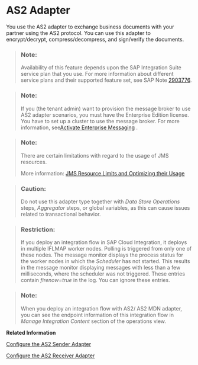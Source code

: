 <!-- loiod3af635f24a4458599eb37a1c042189d -->

# AS2 Adapter

You use the AS2 adapter to exchange business documents with your partner using the AS2 protocol. You can use this adapter to encrypt/decrypt, compress/decompress, and sign/verify the documents.

> ### Note:  
> Availability of this feature depends upon the SAP Integration Suite service plan that you use. For more information about different service plans and their supported feature set, see SAP Note [2903776](https://launchpad.support.sap.com/#/notes/2903776).

> ### Note:  
> If you \(the tenant admin\) want to provision the message broker to use AS2 adapter scenarios, you must have the Enterprise Edition license. You have to set up a cluster to use the message broker. For more information, see[Activate Enterprise Messaging](https://help.sap.com/docs/cloud-integration/sap-cloud-integration/activating-enterprise-messaging?locale=en-US&version=Cloud) .

> ### Note:  
> There are certain limitations with regard to the usage of JMS resources.
> 
> More information: [JMS Resource Limits and Optimizing their Usage](jms-resource-limits-and-optimizing-their-usage-4857054.md)

> ### Caution:  
> Do not use this adapter type together with *Data Store Operations* steps, *Aggregator* steps, or global variables, as this can cause issues related to transactional behavior.

> ### Restriction:  
> If you deploy an integration flow in SAP Cloud Integration, it deploys in multiple IFLMAP worker nodes. Polling is triggered from only one of these nodes. The message monitor displays the process status for the worker nodes in which the *Scheduler* has not started. This results in the message monitor displaying messages with less than a few milliseconds, where the scheduler was not triggered. These entries contain *firenow=true* in the log. You can ignore these entries.

> ### Note:  
> When you deploy an integration flow with AS2/ AS2 MDN adapter, you can see the endpoint information of this integration flow in *Manage Integration Content* section of the operations view.

**Related Information**  


[Configure the AS2 Sender Adapter](configure-the-as2-sender-adapter-5d7ee17.md "")

[Configure the AS2 Receiver Adapter](configure-the-as2-receiver-adapter-9db62be.md "")


